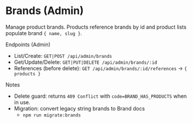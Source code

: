# Brands (Admin)

Manage product brands. Products reference brands by id and product lists populate brand `{ name, slug }`.

Endpoints (Admin)
- List/Create: `GET|POST /api/admin/brands`
- Get/Update/Delete: `GET|PUT|DELETE /api/admin/brands/:id`
- References (before delete): `GET /api/admin/brands/:id/references` → `{ products }`

Notes
- Delete guard: returns `409 Conflict` with `code=BRAND_HAS_PRODUCTS` when in use.
- Migration: convert legacy string brands to Brand docs
  - `npm run migrate:brands`

